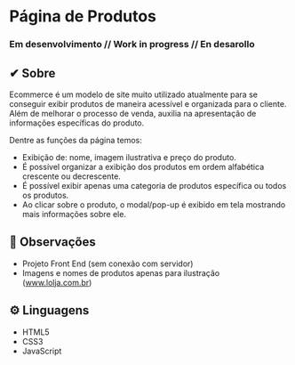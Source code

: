 # Página de Produtos
### Em desenvolvimento // Work in progress // En desarollo

## ✔ Sobre

Ecommerce é um modelo de site muito utilizado atualmente para se conseguir exibir produtos de maneira acessível e organizada para o cliente. Além de melhorar o processo de venda, auxilia na apresentação de informações específicas do produto.

Dentre as funções da página temos:
- Exibição de: nome, imagem ilustrativa e preço do produto.
- É possível organizar a exibição dos produtos em ordem alfabética crescente ou decrescente.
- É possível exibir apenas uma categoria de produtos específica ou todos os produtos.
- Ao clicar sobre o produto, o modal/pop-up é exibido em tela mostrando mais informações sobre ele.

## 🔎 Observações

- Projeto Front End (sem conexão com servidor)
- Imagens e nomes de produtos apenas para ilustração (www.lolja.com.br)


## ⚙️ Linguagens

- HTML5
- CSS3
- JavaScript
